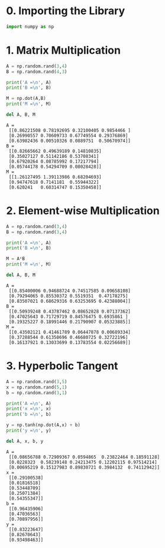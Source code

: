 # 0. Importing the Library


```python
import numpy as np
```

# 1. Matrix Multiplication


```python
A = np.random.rand(3,4)
B = np.random.rand(4,3)

print('A =\n', A)
print('B =\n', B)

M = np.dot(A,B)
print('M =\n', M)

del A, B, M
```

    A =
     [[0.86221508 0.78192695 0.32100405 0.9854466 ]
     [0.26990557 0.70609733 0.67749554 0.29376869]
     [0.63982436 0.00510326 0.0889751  0.50670974]]
    B =
     [[0.82665662 0.49639189 0.14810835]
     [0.35027127 0.51142186 0.53708341]
     [0.67920264 0.08785992 0.17217794]
     [0.05744178 0.54294709 0.08028428]]
    M =
     [[1.26127495 1.39113986 0.68204693]
     [0.94747618 0.7141181  0.55944322]
     [0.620241   0.60314747 0.15350458]]
    

# 2. Element-wise Multiplication


```python
A = np.random.rand(3,4)
B = np.random.rand(3,4)

print('A =\n', A)
print('B =\n', B)

M = A*B
print('M =\n', M)

del A, B, M
```

    A =
     [[0.85400006 0.94688724 0.74517585 0.09658108]
     [0.79294065 0.85530372 0.5519351  0.47178275]
     [0.83507021 0.68629316 0.63253695 0.42388004]]
    B =
     [[0.50939248 0.43787462 0.08652828 0.07137362]
     [0.47025643 0.71729719 0.84576475 0.6935861 ]
     [0.19325227 0.18991446 0.21790907 0.05323885]]
    M =
     [[0.43502121 0.41461789 0.06447878 0.00689334]
     [0.37288544 0.61350696 0.46680725 0.32722196]
     [0.16137921 0.13033699 0.13783554 0.02256689]]
    

# 3. Hyperbolic Tangent


```python
A = np.random.rand(3,5)
x = np.random.rand(5,1)
b = np.random.rand(3,1)

print('A =\n', A)
print('x =\n', x)
print('b =\n', b)

y = np.tanh(np.dot(A,x) + b)
print('y =\n', y)

del A, x, b, y
```

    A =
     [[0.08656788 0.72909367 0.0594865  0.23822464 0.18591128]
     [0.0228323  0.58239148 0.24213475 0.12202115 0.97514214]
     [0.00695219 0.15127983 0.89830721 0.3984132  0.74112942]]
    x =
     [[0.29100538]
     [0.01816518]
     [0.53448709]
     [0.25071384]
     [0.54355347]]
    b =
     [[0.96435906]
     [0.47036563]
     [0.70897956]]
    y =
     [[0.83223647]
     [0.82670643]
     [0.93498463]]
    
